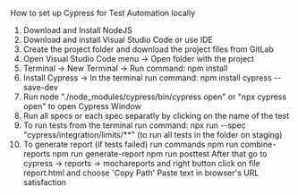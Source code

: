 How to set up Cypress for Test Automation locally

1. Download and Install NodeJS 
2. Download and install Visual Studio Code or use IDE
3. Create the project folder and download the project files from GitLab
4. Open Visual Studio Code menu -> Open folder with the project
5. Terminal -> New Terminal -> Run command: npm install
6. Install Cypress -> In the terminal run command: npm install cypress --save-dev
7. Run node "./node_modules/cypress/bin/cypress open"  or "npx cypress open" to open Cypress Window
8. Run all specs or each spec separatly by clicking on the name of the test
9. To run tests from the terminal run command: 
npx run --spec "cypress/integration/limits/\*\*\" (to run all tests in the folder on staging)
10. To generate report (if tests failed) run commands
npm run combine-reports
npm run generate-report
npm run posttest
After that go to cypress → reports → mochareports and right button click on file report.html and choose 'Copy Path'
Paste text in browser's URL
satisfaction